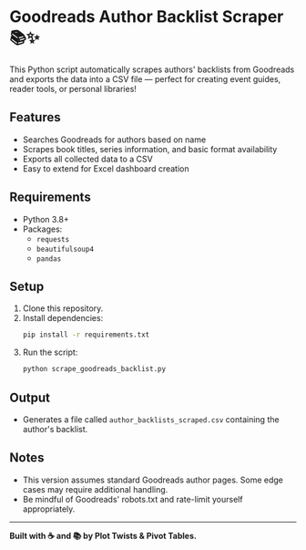 # Goodreads Author Backlist Scraper 📚✨

This Python script automatically scrapes authors' backlists from Goodreads and exports the data into a CSV file — perfect for creating event guides, reader tools, or personal libraries!

## Features
- Searches Goodreads for authors based on name
- Scrapes book titles, series information, and basic format availability
- Exports all collected data to a CSV
- Easy to extend for Excel dashboard creation

## Requirements
- Python 3.8+
- Packages:
  - `requests`
  - `beautifulsoup4`
  - `pandas`

## Setup
1. Clone this repository.
2. Install dependencies:
    ```bash
    pip install -r requirements.txt
    ```
3. Run the script:
    ```bash
    python scrape_goodreads_backlist.py
    ```

## Output
- Generates a file called `author_backlists_scraped.csv` containing the author's backlist.

## Notes
- This version assumes standard Goodreads author pages. Some edge cases may require additional handling.
- Be mindful of Goodreads' robots.txt and rate-limit yourself appropriately.

---

**Built with ☕ and 📚 by Plot Twists & Pivot Tables.**
